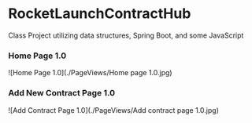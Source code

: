 # RocketLaunchContractHub
 Class Project utilizing data structures, Spring Boot, and some JavaScript

### Home Page 1.0
![Home Page 1.0](./PageViews/Home page 1.0.jpg)

### Add New Contract Page 1.0
![Add Contract Page 1.0](./PageViews/Add contract page 1.0.jpg)